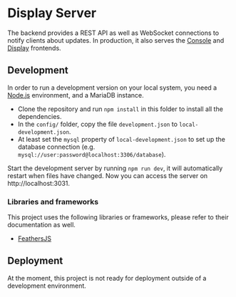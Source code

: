 # Display Server

The backend provides a REST API as well as WebSocket connections to notify clients about updates.
In production, it also serves the [Console](../console) and [Display](../frontend) frontends.

## Development
In order to run a development version on your local system, you need a [Node.js](https://nodejs.org/) environment, and a MariaDB instance.
- Clone the repository and run `npm install` in this folder to install all the dependencies.
- In the `config/` folder, copy the file `development.json` to `local-development.json`.
- At least set the `mysql` property of `local-development.json` to set up the database connection (e.g. `mysql://user:password@localhost:3306/database`).

Start the development server by running `npm run dev`, it will automatically restart when files have changed.
Now you can access the server on http://localhost:3031.

### Libraries and frameworks
This project uses the following libraries or frameworks, please refer to their documentation as well.
- [FeathersJS](https://feathersjs.com/)

## Deployment
At the moment, this project is not ready for deployment outside of a development environment.
